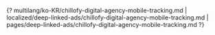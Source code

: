 {? multilang/ko-KR/chillofy-digital-agency-mobile-tracking.md | localized/deep-linked-ads/chillofy-digital-agency-mobile-tracking.md | pages/deep-linked-ads/chillofy-digital-agency-mobile-tracking.md ?}
